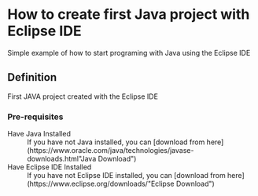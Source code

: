 # How to create first Java project with Eclipse IDE
Simple example of how to start programing with Java using the Eclipse IDE

## Definition
First JAVA project created with the Eclipse IDE

### Pre-requisites
<dl>
  <dt>Have Java Installed</dt>
  <dd>If you have not Java installed, you can [download from here](https://www.oracle.com/java/technologies/javase-downloads.html"Java Download")</dd>
  <dt>Have Eclipse IDE Installed</dt>
  <dd>If you have not Eclipse IDE installed, you can [download from here](https://www.eclipse.org/downloads/"Eclipse Download")</dd>
</dl>
